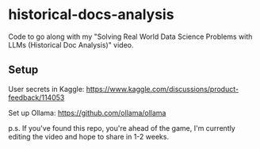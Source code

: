 # historical-docs-analysis
Code to go along with my "Solving Real World Data Science Problems with LLMs (Historical Doc Analysis)" video.

## Setup
User secrets in Kaggle: https://www.kaggle.com/discussions/product-feedback/114053

Set up Ollama: https://github.com/ollama/ollama

p.s. If you've found this repo, you're ahead of the game, I'm currently editing the video and hope to share in 1-2 weeks.
